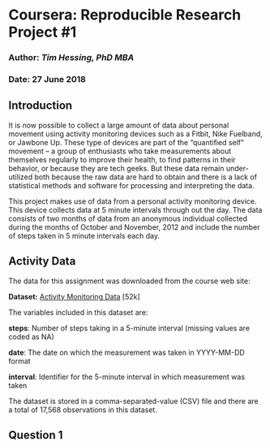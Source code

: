 # Coursera: Reproducible Research Project #1

### Author: *Tim Hessing, PhD MBA*
### Date: 27 June 2018

## Introduction
It is now possible to collect a large amount of data about personal movement using activity monitoring devices such as a Fitbit, Nike Fuelband, or Jawbone Up. These type of devices are part of the “quantified self” movement – a group of enthusiasts who take measurements about themselves regularly to improve their health, to find patterns in their behavior, or because they are tech geeks. But these data remain under-utilized both because the raw data are hard to obtain and there is a lack of statistical methods and software for processing and interpreting the data.

This project makes use of data from a personal activity monitoring device. This device collects data at 5 minute intervals through out the day. The data consists of two months of data from an anonymous individual collected during the months of October and November, 2012 and include the number of steps taken in 5 minute intervals each day.

## Activity Data
The data for this assignment was downloaded from the course web site:

**Dataset:**  [Activity Monitoring Data](https://d396qusza40orc.cloudfront.net/repdata%2Fdata%2Factivity.zip) \[52k\]

The variables included in this dataset are:

   **steps**: Number of steps taking in a 5-minute interval (missing values are coded as NA)  

   **date**: The date on which the measurement was taken in YYYY-MM-DD format  

   **interval**: Identifier for the 5-minute interval in which measurement was taken  

The dataset is stored in a comma-separated-value (CSV) file and there are a total of 17,568 observations in this dataset.

## Question 1



